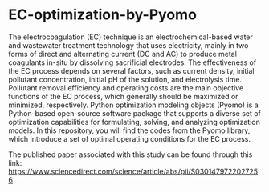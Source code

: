 # EC-optimization-by-Pyomo
The electrocoagulation (EC) technique is an electrochemical-based water and wastewater treatment technology that uses electricity, 
mainly in two forms of direct and alternating current (DC and AC) to produce metal coagulants in-situ by dissolving sacrificial electrodes.
The effectiveness of the EC process depends on several factors, such as current density, initial pollutant concentration, initial pH of the solution, and electrolysis time. Pollutant removal efficiency and operating costs are the main objective functions of the EC process, which generally should be maximized or minimized, respectively.
Python optimization modeling objects (Pyomo) is a Python-based open-source software package that supports a diverse set of optimization capabilities for formulating, solving, and analyzing optimization models. In this repository, you will find the codes from the Pyomo library, which introduce a set of optimal operating conditions for the EC process.

The published paper associated with this study can be found through this link: https://www.sciencedirect.com/science/article/abs/pii/S0301479722027256

